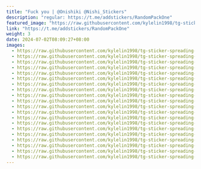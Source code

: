 ```yaml
---
title: "Fuck you | @Onishiki @Nishi_Stickers"
description: "regular: https://t.me/addstickers/RandomPackOne"
featured_image: "https://raw.githubusercontent.com/kylelin1998/tg-sticker-spreading-worldwide-images/main/img/5d4e3dea-1078-4eee-9f91-bcd7e484e33c.jpg"
link: "https://t.me/addstickers/RandomPackOne"
weight: 3
date: 2024-07-02T08:09:27+08:00
images:
  - https://raw.githubusercontent.com/kylelin1998/tg-sticker-spreading-worldwide-images/main/img/5d4e3dea-1078-4eee-9f91-bcd7e484e33c.jpg
  - https://raw.githubusercontent.com/kylelin1998/tg-sticker-spreading-worldwide-images/main/img/55148405-787f-467a-b495-2eb28e63fa69.jpg
  - https://raw.githubusercontent.com/kylelin1998/tg-sticker-spreading-worldwide-images/main/img/80d08171-1a4e-4fdf-88eb-c11c27e2d0dc.jpg
  - https://raw.githubusercontent.com/kylelin1998/tg-sticker-spreading-worldwide-images/main/img/7ec827d3-01dc-4b79-be90-91b41249b0d4.jpg
  - https://raw.githubusercontent.com/kylelin1998/tg-sticker-spreading-worldwide-images/main/img/fad779e1-f89b-465f-bfeb-05f83d2062e6.jpg
  - https://raw.githubusercontent.com/kylelin1998/tg-sticker-spreading-worldwide-images/main/img/36582add-199a-4ac0-9ab9-74f705653139.jpg
  - https://raw.githubusercontent.com/kylelin1998/tg-sticker-spreading-worldwide-images/main/img/c2d66abf-77f0-4307-b088-9bb92e49c4dd.jpg
  - https://raw.githubusercontent.com/kylelin1998/tg-sticker-spreading-worldwide-images/main/img/f5c24a41-9afa-4b45-988e-6abcfc1ab788.jpg
  - https://raw.githubusercontent.com/kylelin1998/tg-sticker-spreading-worldwide-images/main/img/5c33f548-5581-420c-9816-e80cceba96f6.jpg
  - https://raw.githubusercontent.com/kylelin1998/tg-sticker-spreading-worldwide-images/main/img/122c0e22-14e9-4af7-b2a8-ca8c4b94b186.jpg
  - https://raw.githubusercontent.com/kylelin1998/tg-sticker-spreading-worldwide-images/main/img/b27dd787-8096-4c65-8813-e0461166cc01.jpg
  - https://raw.githubusercontent.com/kylelin1998/tg-sticker-spreading-worldwide-images/main/img/4d2de1e8-f35d-46ec-b1a2-75527b222a78.jpg
  - https://raw.githubusercontent.com/kylelin1998/tg-sticker-spreading-worldwide-images/main/img/239ed473-de47-405a-8ff0-da840b8649dd.jpg
  - https://raw.githubusercontent.com/kylelin1998/tg-sticker-spreading-worldwide-images/main/img/c406a56e-b840-4040-839a-0bb329c4aa86.jpg
  - https://raw.githubusercontent.com/kylelin1998/tg-sticker-spreading-worldwide-images/main/img/bc8b413f-e52e-47bc-9da2-f22b1f76ac22.jpg
  - https://raw.githubusercontent.com/kylelin1998/tg-sticker-spreading-worldwide-images/main/img/5fd53e93-606c-41a0-9d60-6c13909f6efa.jpg
  - https://raw.githubusercontent.com/kylelin1998/tg-sticker-spreading-worldwide-images/main/img/c01ab049-20e0-4660-8378-b99efac6a3fb.jpg
  - https://raw.githubusercontent.com/kylelin1998/tg-sticker-spreading-worldwide-images/main/img/4d11a5b9-9c92-4433-937c-0fdbfe1dd820.jpg
  - https://raw.githubusercontent.com/kylelin1998/tg-sticker-spreading-worldwide-images/main/img/b0fab897-682a-4f60-8e7b-c2845a6f05db.jpg
  - https://raw.githubusercontent.com/kylelin1998/tg-sticker-spreading-worldwide-images/main/img/eef2f7a6-91cf-467b-ab78-1d34d58376ff.jpg
---
```

